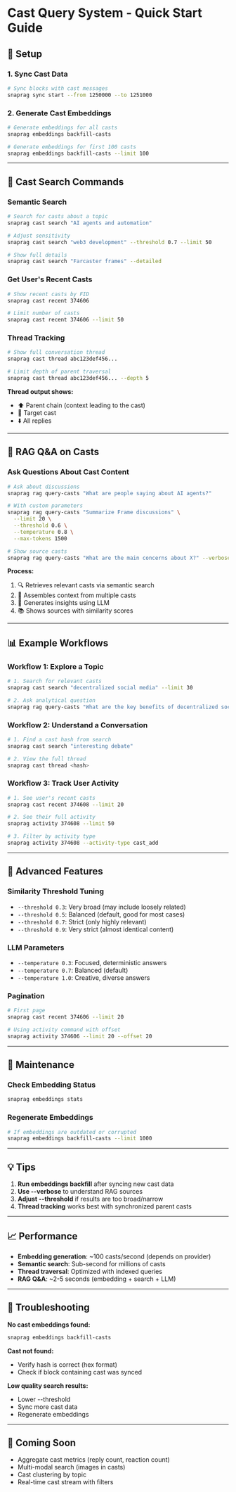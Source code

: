 # Cast Query System - Quick Start Guide

## 🚀 Setup

### 1. Sync Cast Data
```bash
# Sync blocks with cast messages
snaprag sync start --from 1250000 --to 1251000
```

### 2. Generate Cast Embeddings
```bash
# Generate embeddings for all casts
snaprag embeddings backfill-casts

# Generate embeddings for first 100 casts
snaprag embeddings backfill-casts --limit 100
```

---

## 📝 Cast Search Commands

### Semantic Search
```bash
# Search for casts about a topic
snaprag cast search "AI agents and automation"

# Adjust sensitivity
snaprag cast search "web3 development" --threshold 0.7 --limit 50

# Show full details
snaprag cast search "Farcaster frames" --detailed
```

### Get User's Recent Casts
```bash
# Show recent casts by FID
snaprag cast recent 374606

# Limit number of casts
snaprag cast recent 374606 --limit 50
```

### Thread Tracking
```bash
# Show full conversation thread
snaprag cast thread abc123def456...

# Limit depth of parent traversal
snaprag cast thread abc123def456... --depth 5
```

**Thread output shows:**
- ⬆️ Parent chain (context leading to the cast)
- 🎯 Target cast
- ⬇️ All replies

---

## 🤖 RAG Q&A on Casts

### Ask Questions About Cast Content
```bash
# Ask about discussions
snaprag rag query-casts "What are people saying about AI agents?"

# With custom parameters
snaprag rag query-casts "Summarize Frame discussions" \
  --limit 20 \
  --threshold 0.6 \
  --temperature 0.8 \
  --max-tokens 1500

# Show source casts
snaprag rag query-casts "What are the main concerns about X?" --verbose
```

**Process:**
1. 🔍 Retrieves relevant casts via semantic search
2. 🔧 Assembles context from multiple casts
3. 💭 Generates insights using LLM
4. 📚 Shows sources with similarity scores

---

## 📊 Example Workflows

### Workflow 1: Explore a Topic
```bash
# 1. Search for relevant casts
snaprag cast search "decentralized social media" --limit 30

# 2. Ask analytical question
snaprag rag query-casts "What are the key benefits of decentralized social mentioned in discussions?"
```

### Workflow 2: Understand a Conversation
```bash
# 1. Find a cast hash from search
snaprag cast search "interesting debate"

# 2. View the full thread
snaprag cast thread <hash>
```

### Workflow 3: Track User Activity
```bash
# 1. See user's recent casts
snaprag cast recent 374608 --limit 20

# 2. See their full activity
snaprag activity 374608 --limit 50

# 3. Filter by activity type
snaprag activity 374608 --activity-type cast_add
```

---

## 🎯 Advanced Features

### Similarity Threshold Tuning
- `--threshold 0.3`: Very broad (may include loosely related)
- `--threshold 0.5`: Balanced (default, good for most cases)
- `--threshold 0.7`: Strict (only highly relevant)
- `--threshold 0.9`: Very strict (almost identical content)

### LLM Parameters
- `--temperature 0.3`: Focused, deterministic answers
- `--temperature 0.7`: Balanced (default)
- `--temperature 1.0`: Creative, diverse answers

### Pagination
```bash
# First page
snaprag cast recent 374606 --limit 20

# Using activity command with offset
snaprag activity 374606 --limit 20 --offset 20
```

---

## 🔧 Maintenance

### Check Embedding Status
```bash
snaprag embeddings stats
```

### Regenerate Embeddings
```bash
# If embeddings are outdated or corrupted
snaprag embeddings backfill-casts --limit 1000
```

---

## 💡 Tips

1. **Run embeddings backfill** after syncing new cast data
2. **Use --verbose** to understand RAG sources
3. **Adjust --threshold** if results are too broad/narrow
4. **Thread tracking** works best with synchronized parent casts

---

## 📈 Performance

- **Embedding generation**: ~100 casts/second (depends on provider)
- **Semantic search**: Sub-second for millions of casts
- **Thread traversal**: Optimized with indexed queries
- **RAG Q&A**: ~2-5 seconds (embedding + search + LLM)

---

## 🐛 Troubleshooting

**No cast embeddings found:**
```bash
snaprag embeddings backfill-casts
```

**Cast not found:**
- Verify hash is correct (hex format)
- Check if block containing cast was synced

**Low quality search results:**
- Lower --threshold
- Sync more cast data
- Regenerate embeddings

---

## 🔮 Coming Soon

- Aggregate cast metrics (reply count, reaction count)
- Multi-modal search (images in casts)
- Cast clustering by topic
- Real-time cast stream with filters

